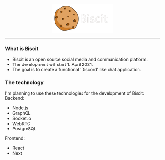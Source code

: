 <p align="center">
  <img src="logo.gif" alt="Biscit logo" width="200"/>
</p>
<hr />
<h3>What is Biscit</h3>
<ul>
  <li>Biscit is an open source social media and communication platform.</li>
  <li>The development will start 1. April 2021.</li>
  <li>The goal is to create a functional 'Discord' like chat application.</li>
</ul>

<h3>The technology</h3>
I'm planning to use these technologies for the development of Biscit:
Backend:
<ul>
  <li>Node.js</li>
  <li>GraphQL</li>
  <li>Socket.io</li>
  <li>WebRTC</li>
  <li>PostgreSQL</li>
</ul>

Frontend:
<ul>
  <li>React</li>
  <li>Next</li>
</ul>
